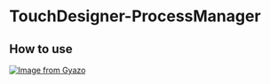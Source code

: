 # TouchDesigner-ProcessManager

## How to use
[![Image from Gyazo](https://i.gyazo.com/bcd4b46fb4d6d8b06fc324a443f71bad.gif)](https://gyazo.com/bcd4b46fb4d6d8b06fc324a443f71bad)
